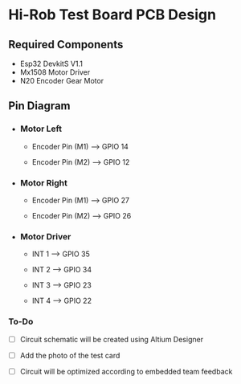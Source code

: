 
# Hi-Rob Test Board PCB Design
## Required Components
- Esp32 DevkitS V1.1
- Mx1508 Motor Driver 
- N20 Encoder Gear Motor 

## Pin Diagram
- ### Motor Left 
  - Encoder Pin (M1) --> GPIO 14

  - Encoder Pin (M2) --> GPIO 12

- ### Motor Right
  - Encoder Pin (M1) --> GPIO 27

  - Encoder Pin (M2) --> GPIO 26

- ### Motor Driver 
  - INT 1 --> GPIO 35

  - INT 2 --> GPIO 34

  - INT 3 --> GPIO 23

  - INT 4 --> GPIO 22

### To-Do

- [ ] Circuit schematic will be created using Altium Designer
- [ ] Add the photo of the test card
- [ ] Circuit will be optimized according to embedded team feedback


